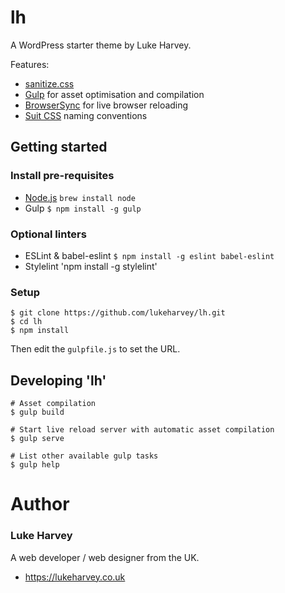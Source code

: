 lh
===

A WordPress starter theme by Luke Harvey.

Features:
- [sanitize.css](https://jonathantneal.github.io/sanitize.css/)
- [Gulp](http://gulpjs.com/) for asset optimisation and compilation
- [BrowserSync](http://www.browsersync.io/) for live browser reloading
- [Suit CSS](http://suitcss.github.io/) naming conventions

## Getting started

### Install pre-requisites

- [Node.js](http://nodejs.org/) `brew install node`
- Gulp `$ npm install -g gulp`

### Optional linters
- ESLint & babel-eslint `$ npm install -g eslint babel-eslint`
- Stylelint 'npm install -g stylelint'

### Setup
```
$ git clone https://github.com/lukeharvey/lh.git
$ cd lh
$ npm install
```
Then edit the `gulpfile.js` to set the URL.

## Developing 'lh'
```
# Asset compilation
$ gulp build

# Start live reload server with automatic asset compilation
$ gulp serve

# List other available gulp tasks
$ gulp help
```

# Author

### Luke Harvey

A web developer / web designer from the UK.

- <https://lukeharvey.co.uk>

